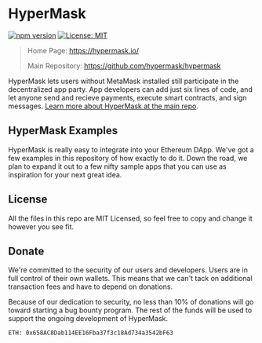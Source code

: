 # HyperMask

[![npm version](https://badge.fury.io/js/hypermask.svg)](https://badge.fury.io/js/hypermask)
[![License: MIT](https://img.shields.io/badge/License-MIT-yellow.svg)](https://opensource.org/licenses/MIT)

> Home Page: https://hypermask.io/
>
> Main Repository: https://github.com/hypermask/hypermask

HyperMask lets users without MetaMask installed still participate in the decentralized app party. App developers can add just six lines of code, and let anyone send and recieve payments, execute smart contracts, and sign messages. [Learn more about HyperMask at the main repo](https://github.com/hypermask/hypermask).

## HyperMask Examples

HyperMask is really easy to integrate into your Ethereum DApp. We've got a few examples in this repository of how exactly to do it. Down the road, we plan to expand it out to a few nifty sample apps that you can use as inspiration for your next great idea.

## License

All the files in this repo are MIT Licensed, so feel free to copy and change it however you see fit.

## Donate

We're committed to the security of our users and developers. Users are in full control of their own wallets. This means that we can't tack on additional transaction fees and have to depend on donations.

Because of our dedication to security, no less than 10% of donations will go toward starting a bug bounty program. The rest of the funds will be used to support the ongoing development of HyperMask.

```
ETH: 0x658AC8Dab114EE16Fba37f3c18Ad734a3542bF63
```
